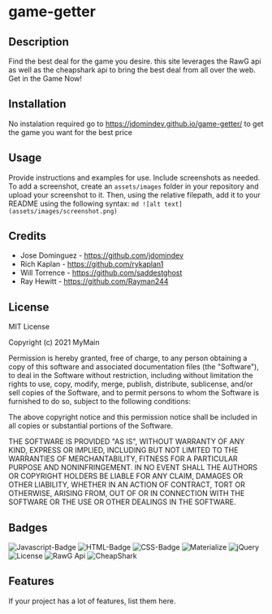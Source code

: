 # game-getter


## Description
 Find the best deal for the game you desire. this site leverages the RawG api as well as the cheapshark api to bring the best deal from all over the web. Get in the Game Now!


## Installation
No instalation required go to https://jdomindev.github.io/game-getter/ to get the game you want for the best price

## Usage
Provide instructions and examples for use. Include screenshots as needed.
To add a screenshot, create an `assets/images` folder in your repository and upload your screenshot to it. Then, using the relative filepath, add it to your README using the following syntax:
    ```md
    ![alt text](assets/images/screenshot.png)
    ```
## Credits
- Jose Dominguez - https://github.com/jdomindev
- Rich Kaplan - https://github.com/rykaplan1
- Will Torrence - https://github.com/saddestghost
- Ray Hewitt - https://github.com/Rayman244

## License
MIT License

Copyright (c) 2021 MyMain

Permission is hereby granted, free of charge, to any person obtaining a copy
of this software and associated documentation files (the "Software"), to deal
in the Software without restriction, including without limitation the rights
to use, copy, modify, merge, publish, distribute, sublicense, and/or sell
copies of the Software, and to permit persons to whom the Software is
furnished to do so, subject to the following conditions:

The above copyright notice and this permission notice shall be included in all
copies or substantial portions of the Software.

THE SOFTWARE IS PROVIDED "AS IS", WITHOUT WARRANTY OF ANY KIND, EXPRESS OR
IMPLIED, INCLUDING BUT NOT LIMITED TO THE WARRANTIES OF MERCHANTABILITY,
FITNESS FOR A PARTICULAR PURPOSE AND NONINFRINGEMENT. IN NO EVENT SHALL THE
AUTHORS OR COPYRIGHT HOLDERS BE LIABLE FOR ANY CLAIM, DAMAGES OR OTHER
LIABILITY, WHETHER IN AN ACTION OF CONTRACT, TORT OR OTHERWISE, ARISING FROM,
OUT OF OR IN CONNECTION WITH THE SOFTWARE OR THE USE OR OTHER DEALINGS IN THE
SOFTWARE.

## Badges
![Javascript-Badge](https://img.shields.io/badge/Code-Javascript-yellow)
![HTML-Badge](https://img.shields.io/badge/Code-HTML-%23DA391E)
![CSS-Badge](https://img.shields.io/badge/Code-CSS-blue)
![Materialize](https://img.shields.io/badge/Code-Materialize-green)
![jQuery](https://img.shields.io/badge/Code-jQuery-blue)
![License](https://img.shields.io/badge/license-MIT-lightgrey)
![RawG Api](https://img.shields.io/badge/API-RawG-purple)
![CheapShark](https://img.shields.io/badge/API-MIT-purple)
## Features
If your project has a lot of features, list them here.

